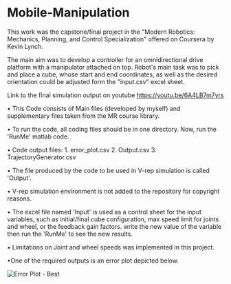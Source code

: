 # Mobile-Manipulation
This work was the capstone/final project in the "Modern Robotics: Mechanics, Planning, and Control Specialization" offered on Coursera by Kevin Lynch.

The main aim was to develop a controller for an omnidirectional drive platform with a manipulator attached on top. Robot's main task was to pick and place a cube, whose start and end coordinates, as well as the desired orientation could be adjusted form the "input.csv" excel sheet.  

Link to the final simulation output on youtube https://youtu.be/6A4LB7m7yrs

•	This Code consists of Main files (developed by myself) and supplementary files taken from the MR course library. 

•	To run the code, all coding files should  be in one directory. Now, run the 'RunMe' matlab code.

•	Code output files:  1. error_plot.csv  2. Output.csv  3. TrajectoryGenerator.csv

•	The file produced by the code to be used in V-rep simulation is called 'Output'.  

•	V-rep simulation environment is not added to the repository for copyright reasons.

•	The excel file named 'Input' is used as a control sheet for the input variables, such as initial/final cube configuration, max speed limit for joints and wheel, or the feedback 
gain factors. write the new value of the variable then run the 'RunMe' to see the new results.

•	Limitations on Joint and wheel speeds was implemented in this project.




•One of the required outputs is an error plot depicted below.

![Error Plot - Best](https://user-images.githubusercontent.com/72637753/111034390-0d2efa80-841e-11eb-82fb-2a392707b7f7.jpg)
